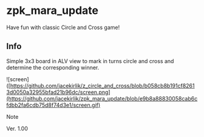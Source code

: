 # zpk_mara_update

Have fun with classic Circle and Cross game! 

## Info
Simple 3x3 board in ALV view to mark in turns circle and cross and determine the corresponding winner. 

![screen]([https://github.com/jacekirlik/z_circle_and_cross/blob/b058cb8b191cf82613d0050a32955bfad21b96dc/screen.png](https://github.com/jacekirlik/zpk_mara_update/blob/e9b8a88830058cab6cfdbb2fa6cdb75d8f74d3e1/screen.gif)

> [!NOTE]
> Ver. 1.00
